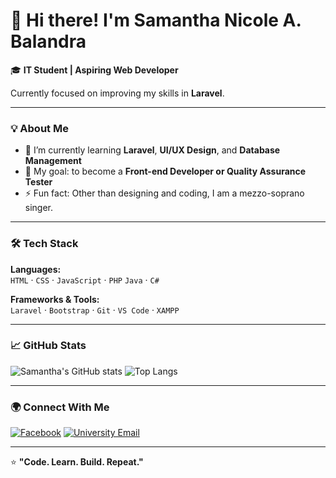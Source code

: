 

<!--
**nixzylx/nixzylx** is a ✨ _special_ ✨ repository because its `README.md` (this file) appears on your GitHub profile.

Here are some ideas to get you started:

- 🔭 I’m currently working on ...
- 🌱 I’m currently learning ...
- 👯 I’m looking to collaborate on ...
- 🤔 I’m looking for help with ...
- 💬 Ask me about ...
- 📫 How to reach me: ...
- 😄 Pronouns: ...
- ⚡ Fun fact: ...
-->
# 👋 Hi there! I'm Samantha Nicole A. Balandra

🎓 **IT Student | Aspiring Web Developer**
 
Currently focused on improving my skills in **Laravel**.

---

### 💡 About Me
- 🌱 I’m currently learning **Laravel**, **UI/UX Design**, and **Database Management**
- 🎯 My goal: to become a **Front-end Developer or Quality Assurance Tester**
- ⚡ Fun fact: Other than designing and coding, I am a mezzo-soprano singer.

---

### 🛠️ Tech Stack
**Languages:**  
`HTML` · `CSS` · `JavaScript` · `PHP`  `Java` · `C#`

**Frameworks & Tools:**  
`Laravel` · `Bootstrap` · `Git` · `VS Code` · `XAMPP`

---

### 📈 GitHub Stats
![Samantha's GitHub stats](https://github-readme-stats.vercel.app/api?username=nixzylx&show_icons=true&theme=tokyonight)
![Top Langs](https://github-readme-stats.vercel.app/api/top-langs/?username=nixzylx&layout=compact&theme=tokyonight)

---

### 🌍 Connect With Me
[![Facebook](https://img.shields.io/badge/Facebook-%231877F2.svg?&style=flat&logo=facebook&logoColor=white)](https://www.facebook.com/samnics23/) [![University Email](https://img.shields.io/badge/Email-D14836?style=flat&logo=gmail&logoColor=white)](mailto:s.balandra.547031@umindanao.edu.ph)
<!--[![LinkedIn](https://img.shields.io/badge/LinkedIn-%230077B5.svg?&style=flat&logo=linkedin&logoColor=white)](https://linkedin.com/in/YOURPROFILE)-->
---

⭐ **"Code. Learn. Build. Repeat."**

